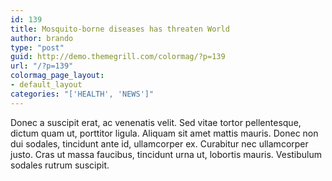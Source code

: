 ```yaml
---
id: 139
title: Mosquito-borne diseases has threaten World
author: brando
type: "post"
guid: http://demo.themegrill.com/colormag/?p=139
url: "/?p=139"
colormag_page_layout:
- default_layout
categories: "['HEALTH', 'NEWS']"
---
```


Donec a suscipit erat, ac venenatis velit. Sed vitae tortor pellentesque, dictum quam ut, porttitor ligula. Aliquam sit amet mattis mauris. Donec non dui sodales, tincidunt ante id, ullamcorper ex. Curabitur nec ullamcorper justo. Cras ut massa faucibus, tincidunt urna ut, lobortis mauris. Vestibulum sodales rutrum suscipit.